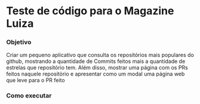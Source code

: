 # Teste de código para o Magazine Luiza
### Objetivo
Criar um pequeno aplicativo que consulta os repositórios mais populares do github, mostrando a quantidade de Commits feitos mais a quantidade de estrelas que repositório tem.
Além disso, mostrar uma página com os PRs feitos naquele repositório e apresentar como um modal uma página web que leve para o PR feito

### Como executar
